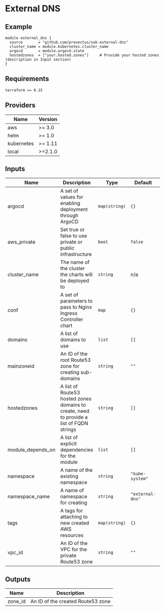 # External DNS
## Example
``` hcl
module external_dns {
  source       = "github.com/provectus/sak-external-dns"
  cluster_name = module.kubernetes.cluster_name
  argocd       = module.argocd.state
  hostedzones  = ["your.hosted.zones"]     # Provide your hosted zones (description in Input section)
}
```
## Requirements

```
terraform >= 0.15
 ```

## Providers

| Name | Version |
|------|---------|
| aws | >= 3.0 |
| helm | >= 1.0 |
| kubernetes | >= 1.11 |
| local | >=2.1.0 |

## Inputs

| Name | Description | Type | Default | Required |
|------|-------------|------|---------|:-----:|
| argocd | A set of values for enabling deployment through ArgoCD | `map(string)` | `{}` | no |
| aws\_private | Set true or false to use private or public infrastructure | `bool` | `false` | no |
| cluster\_name | The name of the cluster the charts will be deployed to | `string` | n/a | yes |
| conf | A set of parameters to pass to Nginx Ingress Controller chart | `map` | `{}` | no |
| domains | A list of domains to use | `list` | `[]` | no |
| mainzoneid | An ID of the root Route53 zone for creating sub-domains | `string` | `""` | no |
| hostedzones | A list of Route53 hosted zones domains to create, need to provide a list of FQDN strings | `string` | `[]` | yes |
| module\_depends\_on | A list of explicit dependencies for the module | `list` | `[]` | no |
| namespace | A name of the existing namespace | `string` | `"kube-system"` | no |
| namespace\_name | A name of namespace for creating | `string` | `"external-dns"` | no |
| tags | A tags for attaching to new created AWS resources | `map(string)` | `{}` | no |
| vpc\_id | An ID of the VPC for the private Route53 zone | `string` | `""` | no |

## Outputs

| Name | Description |
|------|-------------|
| zone\_id | An ID of the created Route53 zone |
